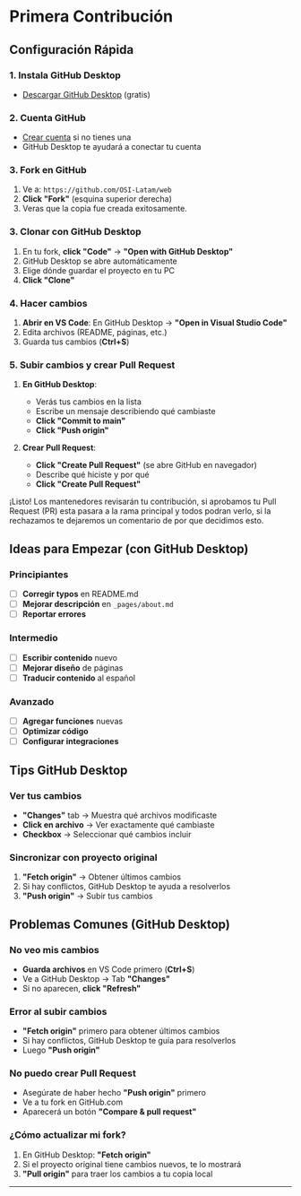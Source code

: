 # Primera Contribución

## Configuración Rápida

### 1. Instala GitHub Desktop
- [Descargar GitHub Desktop](https://desktop.github.com/) (gratis)

### 2. Cuenta GitHub
- [Crear cuenta](https://github.com) si no tienes una
- GitHub Desktop te ayudará a conectar tu cuenta

### 3. Fork en GitHub
1. Ve a: `https://github.com/OSI-Latam/web`
2. **Click "Fork"** (esquina superior derecha)
3. Veras que la copia fue creada exitosamente.

### 3. Clonar con GitHub Desktop
1. En tu fork, **click "Code"** → **"Open with GitHub Desktop"**
2. GitHub Desktop se abre automáticamente
3. Elige dónde guardar el proyecto en tu PC
4. **Click "Clone"**

### 4. Hacer cambios
1. **Abrir en VS Code**: En GitHub Desktop → **"Open in Visual Studio Code"**
2. Edita archivos (README, páginas, etc.)
3. Guarda tus cambios (**Ctrl+S**)

### 5. Subir cambios y crear Pull Request
1. **En GitHub Desktop**:
   - Verás tus cambios en la lista
   - Escribe un mensaje describiendo qué cambiaste
   - **Click "Commit to main"**
   - **Click "Push origin"**

2. **Crear Pull Request**:
   - **Click "Create Pull Request"** (se abre GitHub en navegador)
   - Describe qué hiciste y por qué
   - **Click "Create Pull Request"**

¡Listo! Los mantenedores revisarán tu contribución, si aprobamos tu Pull Request (PR) esta pasara a la rama principal y todos podran verlo, si la rechazamos te dejaremos un comentario de por que decidimos esto.

## Ideas para Empezar (con GitHub Desktop)

### Principiantes
- [ ] **Corregir typos** en README.md
- [ ] **Mejorar descripción** en `_pages/about.md`
- [ ] **Reportar errores**

### Intermedio
- [ ] **Escribir contenido** nuevo
- [ ] **Mejorar diseño** de páginas
- [ ] **Traducir contenido** al español

### Avanzado
- [ ] **Agregar funciones** nuevas
- [ ] **Optimizar código**
- [ ] **Configurar integraciones**

## Tips GitHub Desktop

### Ver tus cambios
- **"Changes"** tab → Muestra qué archivos modificaste
- **Click en archivo** → Ver exactamente qué cambiaste
- **Checkbox** → Seleccionar qué cambios incluir

### Sincronizar con proyecto original
1. **"Fetch origin"** → Obtener últimos cambios
2. Si hay conflictos, GitHub Desktop te ayuda a resolverlos
3. **"Push origin"** → Subir tus cambios

## Problemas Comunes (GitHub Desktop)

### No veo mis cambios
- **Guarda archivos** en VS Code primero (**Ctrl+S**)
- Ve a GitHub Desktop → Tab **"Changes"**
- Si no aparecen, **click "Refresh"**

### Error al subir cambios
- **"Fetch origin"** primero para obtener últimos cambios
- Si hay conflictos, GitHub Desktop te guía para resolverlos
- Luego **"Push origin"**

### No puedo crear Pull Request
- Asegúrate de haber hecho **"Push origin"** primero
- Ve a tu fork en GitHub.com
- Aparecerá un botón **"Compare & pull request"**

### ¿Cómo actualizar mi fork?
1. En GitHub Desktop: **"Fetch origin"**
2. Si el proyecto original tiene cambios nuevos, te lo mostrará
3. **"Pull origin"** para traer los cambios a tu copia local

---